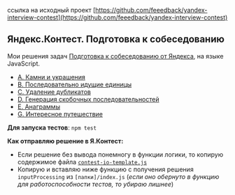 ссылка на исходный проект [https://github.com/feeedback/yandex-interview-contest](https://github.com/feeedback/yandex-interview-contest)

## Яндекс.Контест. Подготовка к собеседованию

Мои решения задач [Подготовка к собеседованию от Яндекса](https://contest.yandex.ru/contest/8458), на языке JavaScript.

- [A. Камни и украшения](https://github.com/feeedback/yandex-interview-contest/tree/main/A)
- [B. Последовательно идущие единицы](https://github.com/feeedback/yandex-interview-contest/tree/main/B)
- [C. Удаление дубликатов](https://github.com/feeedback/yandex-interview-contest/tree/main/C)
- [D. Генерация скобочных последовательностей](https://github.com/feeedback/yandex-interview-contest/tree/main/D)
- [E. Анаграммы](https://github.com/feeedback/yandex-interview-contest/tree/main/E)
- [G. Интересное путешествие](https://github.com/feeedback/yandex-interview-contest/tree/main/G)

**Для запуска тестов**: `npm test`

**Как отправляю решение в Я.Контест:**

- Если решение без вывода понемногу в функции логики, то копирую содержимое файла [`contest-io-template.js`](https://github.com/feeedback/yandex-interview-contest/tree/main/contest-io-template.js)
- Копирую и вставляю ниже функцию с получения решения `inputProcessing` из `[папки]/index.js` (_если оно обернуто в функцию для работоспособности тестов, то убираю лишнее_)
